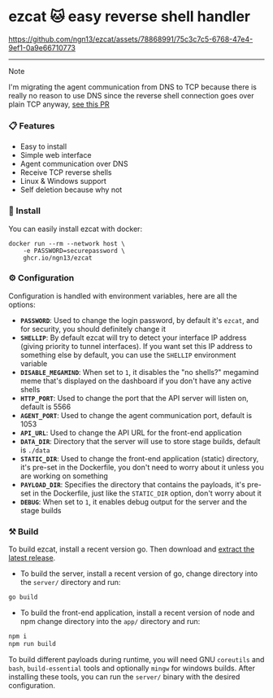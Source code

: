 # ezcat 🐱 easy reverse shell handler
https://github.com/ngn13/ezcat/assets/78868991/75c3c7c5-6768-47e4-9ef1-0a9e66710773

---

> [!NOTE]
> I'm migrating the agent communication from DNS to TCP because there is really no reason to use DNS
> since the reverse shell connection goes over plain TCP anyway, [see this PR](https://github.com/ngn13/ezcat/pull/82)

### 📋 Features
- Easy to install
- Simple web interface
- Agent communication over DNS
- Receive TCP reverse shells
- Linux & Windows support
- Self deletion because why not

### 🚀 Install
You can easily install ezcat with docker:
```
docker run --rm --network host \
    -e PASSWORD=securepassword \
    ghcr.io/ngn13/ezcat
```

### ⚙️ Configuration
Configuration is handled with environment variables, here are all the options:

- **`PASSWORD`**: Used to change the login password, by default it's `ezcat`, and for security, you should
definitely change it
- **`SHELLIP`**: By default ezcat will try to detect your interface IP address (giving priority to tunnel interfaces).
If you want set this IP address to something else by default, you can use the `SHELLIP` environment variable
- **`DISABLE_MEGAMIND`**: When set to `1`, it disables the "no shells?" megamind meme that's displayed on the dashboard if you don't have
any active shells
- **`HTTP_PORT`**: Used to change the port that the API server will listen on, default is 5566
- **`AGENT_PORT`**: Used to change the agent communication port, default is 1053
- **`API_URL`**: Used to change the API URL for the front-end application
- **`DATA_DIR`**: Directory that the server will use to store stage builds, default is `./data`
- **`STATIC_DIR`**: Used to change the front-end application (static) directory, it's pre-set in the Dockerfile,
you don't need to worry about it unless you are working on something
- **`PAYLOAD_DIR`**: Specifies the directory that contains the payloads, it's pre-set in the Dockerfile, just like
the `STATIC_DIR` option, don't worry about it
- **`DEBUG`**: When set to `1`, it enables debug output for the server and the stage builds

### ⚒️ Build
To build ezcat, install a recent version go. Then download and [extract the latest release](http://github.com/ngn13/ezcat/releases/latest).
- To build the server, install a recent version of go, change directory into the `server/` directory and run:
```bash
go build
```

- To build the front-end application, install a recent version of node and npm change directory into the `app/` directory and run:
```bash
npm i
npm run build 
```

To build different payloads during runtime, you will need GNU `coreutils` and `bash`, `build-essential` tools and optionally `mingw`
for windows builds. After installing these tools, you can run the `server/` binary with the desired configuration.
